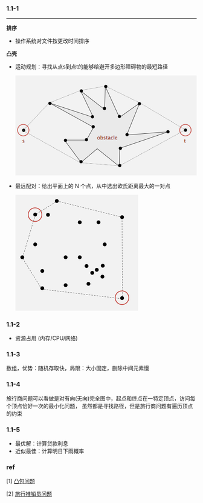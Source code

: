 ### 1.1-1
---

**排序**

- 操作系统对文件按更改时间排序

**凸壳**

- 运动规划：寻找从点s到点t的能够给避开多边形障碍物的最短路径

    ![pic](./lib/ConvexHull_2.png)

- 最远配对：给出平面上的 N 个点，从中选出欧氏距离最大的一对点

    ![pic](./lib/ConvexHull_3.png)


### 1.1-2

- 资源占用 (内存/CPU/网络)

### 1.1-3

数组，优势：随机存取快，局限：大小固定，删除中间元素慢

### 1.1-4

旅行商问题可以看做是对有向(无向)完全图中，起点和终点在一特定顶点，访问每个顶点恰好一次的最小化问题，
虽然都是寻找路径，但是旅行商问题有遍历顶点的约束

### 1.1-5

- 最优解：计算贷款利息
- 近似最佳：计算明日下雨概率


### ref

[1] [凸包问题](http://tianyuan11111.com/Convex-hull/)

[2] [旅行推销员问题](https://zh.wikipedia.org/wiki/%E6%97%85%E8%A1%8C%E6%8E%A8%E9%94%80%E5%91%98%E9%97%AE%E9%A2%98)

